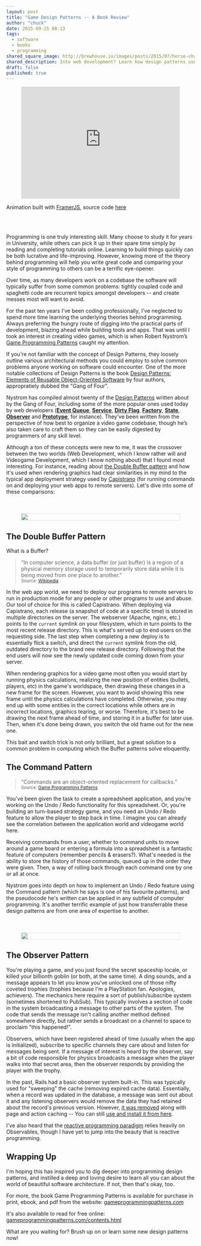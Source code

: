 ```yaml
---
layout: post
title: "Game Design Patterns -- A Book Review"
author: "chuck"
date: 2015-09-25 08:13
tags:
  - software
  - books
  - programming
shared_square_image: http://brewhouse.io/images/posts/2015/07/horse-chan-social.jpg
shared_description: Into web development? Learn how design patterns used in other fields such as videogame programming can help you.
draft: false
published: true
---
```


<!-- ![DesignPatternsAnimaion](/images/posts/2015/09/design-patterns.gif) -->

<figure style="display: block; max-width: 100%;height: auto;">
  <iframe style="border: 0" width="100%" height="300" src="https://s3-us-west-2.amazonaws.com/brewhouse-io/blog/cubes.framer/index.html"></iframe>
</figure>
<figcaption>Animation built with <a href="http://framerjs.com/">FramerJS</a>, source code <a href="https://github.com/BrewhouseTeam/cubes-framer">here</a></figcaption>

<br><br>

Programming is one truly interesting skill. Many choose to study it for years in University, while others can pick it up in their spare time simply by reading and completing tutorials online. Learning to build things quickly can be both lucrative and life-improving. However, knowing more of the theory behind programming will help you write great code and comparing your style of programming to others can be a terrific eye-opener.

Over time, as many developers work on a codebase the software will typically suffer from some common problems: tightly coupled code and spaghetti code are recurrent topics amongst developers -- and create messes most will want to avoid.

For the past ten years I’ve been coding professionally, I’ve neglected to spend more time learning the underlying theories behind programming. Always preferring the hungry route of digging into the practical parts of development, blazing ahead while building tools and apps. That was until I took an interest in creating video games, which is when Robert Nystrom’s [Game Programming Patterns](http://gameprogrammingpatterns.com) caught my attention.

<!-- break -->

If you're not familiar with the concept of Design Patterns, they loosely outline various architectural methods you could employ to solve common problems anyone working on software could encounter. One of the more notable collections of Design Patterns is the book [Design Patterns: Elements of Reusable Object-Oriented Software](http://www.amazon.ca/Design-Patterns-Elements-Reusable-Object-Oriented/dp/0201633612) by four authors, appropratiely dubbed the "Gang of Four".

Nystrom has compiled almost twenty of the [Design Patterns](http://www.blackwasp.co.uk/GofPatterns.aspx) written about by the Gang of Four, including some of the more popular ones used today by web developers (**[Event Queue](http://gameprogrammingpatterns.com/event-queue.html)**, **[Service](https://en.wikipedia.org/wiki/Service_layers_pattern)**, **[Dirty Flag](http://gameprogrammingpatterns.com/dirty-flag.html)**, **[Factory](https://en.wikipedia.org/wiki/Factory_method_pattern)**, **[State](https://sourcemaking.com/design_patterns/state)**, **[Observer](http://gameprogrammingpatterns.com/observer.html)** and **[Prototype](https://sourcemaking.com/design_patterns/prototype)**, for instance). They’ve been written from the perspective of how best to organize a video game codebase, though he’s also taken care to craft them so they can be easily digested by programmers of any skill level.

Although a ton of these concepts were new to me, it was the crossover between the two worlds (Web Development, which I know rather will and Videogame Development, which I know nothing about) that I found most interesting. For instance, reading about [the Double Buffer pattern](http://gameprogrammingpatterns.com/double-buffer.html) and how it's used when rendering graphics had clear similarities in my mind to the typical app deployment strategy used by [Capistrano](http://capistranorb.com/) (for running commands on and deploying your web apps to remote servers). Let's dive into some of these comparisons:


<figure style="border: 1px solid #dedede; padding-bottom: 1px; margin-top: 50px;">
  <img src="/images/posts/2015/10/double-buffer-swap-sm.png" />
</figure>

## The Double Buffer Pattern

What is a Buffer?

<blockquote>
  <p>
    “In computer science, a data buffer (or just buffer) is a region of a physical memory storage used to temporarily store data while it is being moved from one place to another.”
    <br><small>Source: <a href="https://en.wikipedia.org/wiki/Data_buffer">Wikipedia</a></small>
  </p>
</blockquote>

In the web app world, we need to deploy our programs to remote servers to run in production mode for any people or other programs to use and abuse. Our tool of choice for this is called Capistrano. When deploying via Capistrano, each release (a snapshot of code at a specific time) is stored in multiple directories on the server. The webserver (Apache, nginx, etc.) points to the `current` symlink on your filesystem, which in turn points to the most recent release directory. This is what's served up to end users on the requesting side. The last step when completing a new deploy is to essentially flick a switch, and direct the `current` symlink from the old, outdated directory to the brand new release directory. Following that the end users will now see the newly updated code coming down from your server.

When rendering graphics for a video game most often you would start by running physics calculations, realizing the new position of entities (bullets, players, etc) in the game's worldspace, then drawing these changes in a new frame for the screen. However, you want to avoid showing this new frame until the physics calculations have completed. Otherwise, you may end up with some entities in the correct locations while others are in incorrect locations, graphics tearing, or worse. Therefore, it's best to be drawing the next frame ahead of time, and storing it in a buffer for later use. Then, when it's done being drawn, you switch the old frame out for the new one.

This bait and switch trick is not only brilliant, but a great solution to a common problem in computing which the Buffer patterns solve eloquently.


## The Command Pattern

<blockquote>
  <p>
    “Commands are an object-oriented replacement for callbacks.”
    <br><small>Source: <a href="http://gameprogrammingpatterns.com/command.html">Game Programming Patterns</a></small>
  </p>
</blockquote>


You've been given the task to create a spreadsheet application, and you're working on the Undo / Redo functionality for this spreadsheet. Or, you're building an turn-based strategy game, and you need an Undo / Redo feature to allow the player to step back in time. I imagine you can already see the correlation between the application world and videogame world here.

Receiving commands from a user, whether to command units to move around a game board or entering a formula into a spreadsheet is a fantastic feature of computers (remember pencils &amp; erasers?). What's needed is the ability to store the history of those commands, queued up in the order they were given. Then, a way of rolling back through each command one by one or all at once.

Nystrom goes into depth on how to implement an Undo / Redo feature using the Command pattern (which he says is one of his favourite patterns), and the pseudocode he's written can be applied in any subfield of computer programming. It's another terrific example of just how transferrable these design patterns are from one area of expertise to another.

<figure style="border: 1px solid #dedede; padding-bottom: 1px; margin-top: 50px;">
  <img src="/images/posts/2015/10/event-listener-nodes-sm.png" />
</figure>

## The Observer Pattern

You're playing a game, and you just found the secret spaceship locale, or killed your billionth goblin (or both, at the same time). A ding sounds, and a message appears to let you know you've unlocked one of those nifty coveted trophies (trophies because I'm a PlayStation fan. Apologies, achievers). The mechanics here require a sort of publish/subscribe system (sometimes shortened to PubSub). This typically involves a section of code in the system broadcasting a message to other parts of the system. The code that sends the message isn't calling another method defined somewhere directly, but rather sends a broadcast on a channel to space to proclaim "this happened!".

Observers, which have been registered ahead of time (usually when the app is initialized), subscribe to specific channels they care about and listen for messages being sent. If a message of interest is heard by the observer, say a bit of code responsible for physics broadcasts a message when the player walks into that secret area, then the observer responds by providing the player with the trophy.

In the past, Rails had a basic observer system built-in. This was typically used for "sweeping" the cache (removing expired cache data). Essentially, when a record was updated in the database, a message was sent out about it and any listening observers would remove the data they had retained about the record's previous version. However, [it was removed](http://blog.remarkablelabs.com/2012/12/observers-gem-extraction-rails-4-countdown-to-2013) along with page and action caching -- You can still [use and install it from here](https://github.com/rails/rails-observers).

I've also heard that the [reactive programming paradigm](https://en.wikipedia.org/wiki/Reactive_programming) relies heavily on Observables, though I have yet to jump into the beauty that is reactive programming.


## Wrapping Up

I'm hoping this has inspired you to dig deeper into programming design patterns, and instilled a deep and loving desire to learn all you can about the world of beautiful software architecture. If not, then that's okay, too.

For more, the book Game Programming Patterns is available for purchase in print, ebook, and pdf from the website: [gameprogrammingpatterns.com](http://gameprogrammingpatterns.com/)

It's also available to read for free online: [gameprogrammingpatterns.com/contents.html](http://gameprogrammingpatterns.com/contents.html)

What are you waiting for? Brush up on or learn some new design patterns now!


